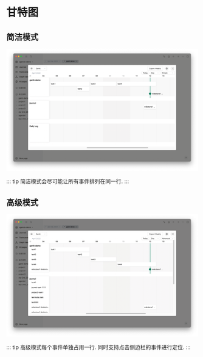 # 甘特图

## 简洁模式

![gantt-simple](../../../screenshots/gantt-simple.png)

::: tip
简洁模式会尽可能让所有事件排列在同一行.
:::

## 高级模式

![advanced-gantt](../../../screenshots/gantt-advanced.png)

::: tip
高级模式每个事件单独占用一行. 同时支持点击侧边栏的事件进行定位.
:::